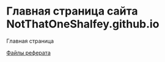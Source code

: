 # Главная страница сайта NotThatOneShalfey.github.io

Главная страница

[Файлы реферата](devops-report/)

